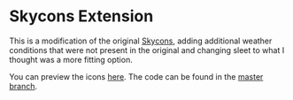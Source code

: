 Skycons Extension
=======

This is a modification of the original
[Skycons](https://github.com/darkskyapp/skycons), adding additional weather
conditions that were not present in the original and changing sleet to what
I thought was a more fitting option.

You can preview the icons [here](http://galdiuz.github.io/skycons/). The code
can be found in the [master branch](https://github.com/Galdiuz/skycons/tree/master).